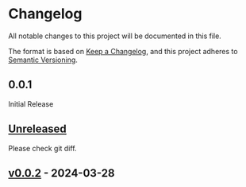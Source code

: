 # Changelog

All notable changes to this project will be documented in this file.

The format is based on [Keep a Changelog](https://keepachangelog.com/en/1.1.0/),
and this project adheres to [Semantic Versioning](https://semver.org/spec/v2.0.0.html).

## 0.0.1

Initial Release


## [Unreleased]

Please check git diff.

## [v0.0.2] - 2024-03-28

[unreleased]: https://github.com/evan361425/flutter-arb-glue/compare/v0.0.2...HEAD
[v0.0.2]: https://github.com/evan361425/flutter-arb-glue/commits/v0.0.2
